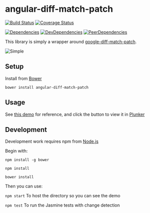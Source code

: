 angular-diff-match-patch
========================
[![Build Status](https://travis-ci.org/ioneyed/angular-diff-match-patch.svg?branch=master)](https://travis-ci.org/ioneyed/angular-diff-match-patch) [![Coverage Status](https://coveralls.io/repos/ioneyed/angular-diff-match-patch/badge.png)](https://coveralls.io/r/ioneyed/angular-diff-match-patch)

[![Dependencies](https://david-dm.org/ioneyed/angular-diff-match-patch.svg)](https://david-dm.org/ioneyed/angular-diff-match-patch/#info=dependencies&view=table) [![DevDependencies](https://david-dm.org/ioneyed/angular-diff-match-patch/dev-status.svg)](https://david-dm.org/ioneyed/angular-diff-match-patch/#info=devDependencies&view=table) [![PeerDependencies](https://david-dm.org/ioneyed/angular-diff-match-patch/peer-status.svg)](https://david-dm.org/ioneyed/angular-diff-match-patch/#info=peerDependencies&view=table)

This library is simply a wrapper around [google-diff-match-patch](https://code.google.com/p/google-diff-match-patch/).

![Simple](http://i.imgur.com/C0khxFO.png)

Setup
-----
 
Install from [Bower](http://bower.io/)

`bower install angular-diff-match-patch`

Usage
-----

See [this demo](http://ioneyed.github.io/angular-diff-match-patch/) for reference, and click the button to view it in [Plunker](http://plnkr.co/)

Development
-----

Development work requires npm from [Node.js](http://nodejs.org/)

Begin with:

`npm install -g bower`

`npm install`

`bower install`

Then you can use:

`npm start` To host the directory so you can see the demo

`npm test` To run the Jasmine tests with change detection
